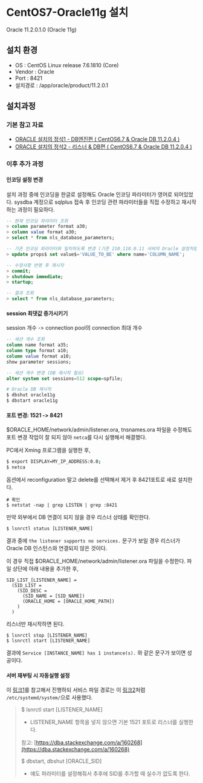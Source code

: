# CentOS7-Oracle11g 설치

Oracle 11.2.0.1.0 (Oracle 11g)

## 설치 환경
- OS : CentOS Linux release 7.6.1810 (Core)
- Vendor : Oracle
- Port : 8421
- 설치경로 : /app/oracle/product/11.2.0.1

## 설치과정

### 기본 참고 자료

- [ORACLE 설치의 정석1 - DB엔진편 ( CentOS6.7 & Oracle DB 11.2.0.4 )](https://allroundplaying.tistory.com/13)
- [ORACLE 설치의 정석2 - 리스너 & DB편 ( CentOS6.7 & Oracle DB 11.2.0.4 )](https://allroundplaying.tistory.com/17)

### 이후 추가 과정

#### 인코딩 설정 변경

설치 과정 중에 인코딩을 한글로 설정해도 Oracle 인코딩 파라미터가 영어로 되어있었다. sysdba 계정으로 sqlplus 접속 후 인코딩 관련 파라미터들을 직접 수정하고 재시작하는 과정이 필요하다.

```sql
-- 현재 인코딩 파라미터 조회
> column parameter format a30;
> column value format a30;
> select * from nls_database_parameters;

-- 기존 인코딩 파라미터와 일치하도록 변경 (기존 210.118.0.11 서버의 Oracle 설정처럼 수정)
> update props$ set value$='VALUE_TO_BE' where name='COLUMN_NAME';

-- 수정사항 반영 후 재시작
> commit;
> shutdown immediate;
> startup;

-- 결과 조회
> select * from nls_database_parameters;
```

#### session 최댓값 증가시키기

session 개수 -> connection pool의 connection 최대 개수

```sql
-- 세션 개수 조회
column name format a35;
column type format a10;
column value format a10;
show parameter sessions;

-- 세션 개수 변경 (DB 재시작 필요)
alter system set sessions=512 scope=spfile;
```

```bash
# Oracle DB 재시작
$ dbshut oracle11g
$ dbstart oracle11g
```


#### 포트 변경: 1521 -> 8421

$ORACLE_HOME/network/admin/listener.ora, tnsnames.ora 파일을 수정해도 포트 변경 작업이 잘 되지 않아 `netca`를 다시 실행해서 해결했다.

PC에서 Xming 프로그램을 실행한 후, 

```bash
$ export DISPLAY=MY_IP_ADDRESS:0.0;
$ netca
```

옵션에서 reconfiguration 말고 delete를 선택해서 제거 후 8421포트로 새로 설치한다.

```
# 확인
$ netstat -nap | grep LISTEN | grep :8421
```

만약 외부에서 DB 연결이 되지 않을 경우 리스너 상태를 확인한다.

```
$ lsnrctl status [LISTENER_NAME]
```

결과 중에 `the listener supports no services.` 문구가 보일 경우 리스너가 Oracle DB 인스턴스와 연결되지 않은 것이다.

이 경우 직접 $ORACLE_HOME/network/admin/listener.ora 파일을 수정한다. 파일 상단에 아래 내용을 추가한 후,

```
SID_LIST_[LISTENER_NAME] =
  (SID_LIST =
    (SID_DESC =
      (SID_NAME = [SID_NAME])
      (ORACLE_HOME = [ORACLE_HOME_PATH])
    )
  )
```

리스너만 재시작하면 된다.

```
$ lsnrctl stop [LISTENER_NAME]
$ lsnrctl start [LISTENER_NAME]
```

결과에 `Service [INSTANCE_NAME] has 1 instance(s).` 와 같은 문구가 보이면 성공이다.


#### 서버 재부팅 시 자동실행 설정

이 [링크1](https://wookoa.tistory.com/213)를 참고해서 진행하되 서비스 파일 경로는 이 [링크2](https://hadafq8.wordpress.com/2016/03/05/rhel-7oel-7centos-7-configuring-automatic-startup-of-oracle-db-under-systemd/)처럼 `/etc/systemd/system/`으로 사용했다.

> $ lsnrctl start [LISTENER_NAME]
>
> - LISTENER_NAME 항목을 넣지 않으면 기본 1521 포트로 리스너를 실행한다.
>
> 참고: [https://dba.stackexchange.com/a/160268](https://dba.stackexchange.com/a/160268)
>
> $ dbstart, dbshut [ORACLE_SID]
>
> - 얘도 파라미터를 설정해줘서 추후에 SID를 추가할 때 실수가 없도록 한다.
